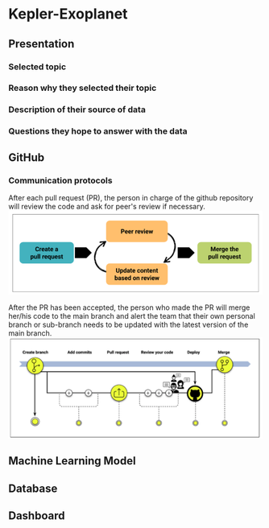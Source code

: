 # Kepler-Exoplanet

## Presentation

### Selected topic
### Reason why they selected their topic
### Description of their source of data
### Questions they hope to answer with the data

## GitHub
### Communication protocols
After each pull request (PR), the person in charge of the github repository will review the code and ask for peer's review if necessary.
![review_process.png)](images/github/review_process.png)

After the PR has been accepted, the person who made the PR will merge her/his code to the main branch and alert the team that their own personal branch or sub-branch needs to be updated with the latest version of the main branch.
![github_merge.png)](images/github/github_merge.png)


## Machine Learning Model

## Database

## Dashboard